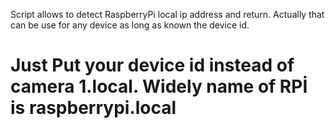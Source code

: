 Script allows to detect RaspberryPi local ip address and return. Actually that can be use for any device as long as known the device id. 

# Just Put your device id instead of camera 1.local. Widely name of RPİ is raspberrypi.local
